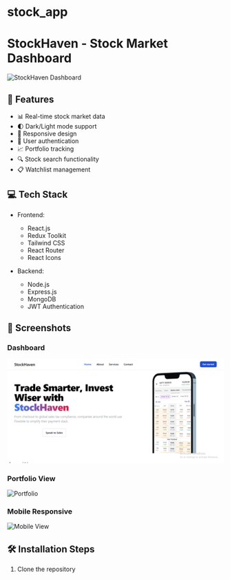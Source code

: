 # stock_app

# StockHaven - Stock Market Dashboard

![StockHaven Dashboard](./screenshots/dashboard.png)

## 🚀 Features

- 📊 Real-time stock market data
- 🌓 Dark/Light mode support
- 📱 Responsive design
- 🔐 User authentication
- 📈 Portfolio tracking
- 🔍 Stock search functionality
- 📋 Watchlist management

## 💻 Tech Stack

- Frontend:
  - React.js
  - Redux Toolkit
  - Tailwind CSS
  - React Router
  - React Icons

- Backend:
  - Node.js
  - Express.js
  - MongoDB
  - JWT Authentication

## 📸 Screenshots

### Dashboard
![Dashboard](./frontend/src/assets/homepage.png)

### Portfolio View
![Portfolio](./screenshots/portfolio.png)

### Mobile Responsive
![Mobile View](./screenshots/mobile.png)

## 🛠️ Installation Steps

1. Clone the repository
